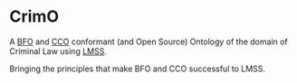# CrimO
A [BFO](https://github.com/BFO-ontology/BFO-2020) and [CCO](https://github.com/CommonCoreOntology/CommonCoreOntologies) conformant (and Open Source) Ontology of the domain of Criminal Law using [LMSS](https://github.com/sali-legal/LMSS).

Bringing the principles that make BFO and CCO successful to LMSS.



